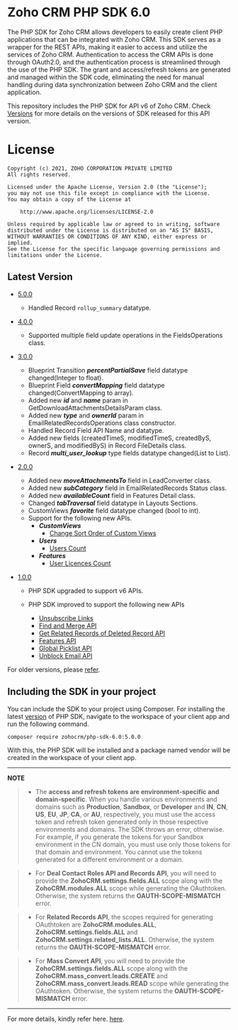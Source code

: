 # Zoho CRM PHP SDK 6.0

The PHP SDK for Zoho CRM allows developers to easily create client PHP applications that can be integrated with Zoho CRM. This SDK serves as a wrapper for the REST APIs, making it easier to access and utilize the services of Zoho CRM. 
Authentication to access the CRM APIs is done through OAuth2.0, and the authentication process is streamlined through the use of the PHP SDK. The grant and access/refresh tokens are generated and managed within the SDK code, eliminating the need for manual handling during data synchronization between Zoho CRM and the client application.

This repository includes the PHP SDK for API v6 of Zoho CRM. Check [Versions](https://github.com/zoho/zohocrm-php-sdk-6.0/releases) for more details on the versions of SDK released for this API version.

License
=======

    Copyright (c) 2021, ZOHO CORPORATION PRIVATE LIMITED 
    All rights reserved. 

    Licensed under the Apache License, Version 2.0 (the "License"); 
    you may not use this file except in compliance with the License. 
    You may obtain a copy of the License at 
    
        http://www.apache.org/licenses/LICENSE-2.0 
    
    Unless required by applicable law or agreed to in writing, software 
    distributed under the License is distributed on an "AS IS" BASIS, 
    WITHOUT WARRANTIES OR CONDITIONS OF ANY KIND, either express or implied. 
    See the License for the specific language governing permissions and 
    limitations under the License.


## Latest Version

- [5.0.0](/versions/5.0.0/README.md)
  - Handled Record `rollup_summary` datatype.

- [4.0.0](/versions/4.0.0/README.md)
    - Supported multiple field update operations in the FieldsOperations class.

- [3.0.0](/versions/3.0.0/README.md)
    - Blueprint Transition ***percentPartialSave*** field datatype changed(Integer to float).
    - Blueprint Field ***convertMapping*** field datatype changed(ConvertMapping to array).
    - Added new ***id*** and ***name*** param in GetDownloadAttachmentsDetailsParam class.
    - Added new ***type*** and ***ownerId*** param in EmailRelatedRecordsOperations class constructor.
    - Handled Record Field API Name and datatype.
    - Added new fields (createdTimeS, modifiedTimeS, createdByS, ownerS, and modifiedByS) in Record FileDetails class.
    - Record ***multi_user_lookup*** type fields datatype changed(List<MinifiedUser> to List<Record>).
    

- [2.0.0](/versions/2.0.0/README.md)
    - Added new ***moveAttachmentsTo*** field in LeadConverter class.
    - Added new ***subCategory*** field in EmailRelatedRecords Status class.
    - Added new ***availableCount*** field in Features Detail class.
    - Changed ***tabTraversal*** field datatype in Layouts Sections.
    - CustomViews ***favorite*** field datatype changed (bool to int).
    - Support for the following new APIs.
        - ***CustomViews***
            - [Change Sort Order of Custom Views](https://www.zoho.com/crm/developer/docs/api/v6/sort-order-cv.html)
        - ***Users***
            - [Users Count](https://www.zoho.com/crm/developer/docs/api/v6/users-count.html)
        - ***Features***
            - [User Licences Count](https://www.zoho.com/crm/developer/docs/api/v6/get-user-licences.html)

- [1.0.0](/versions/1.0.0/README.md)

    - PHP SDK upgraded to support v6 APIs.

    - PHP SDK improved to support the following new APIs

      - [Unsubscribe Links](https://www.zoho.com/crm/developer/docs/api/v6/get-unsubscribe-links.html)
      - [Find and Merge API](https://www.zoho.com/crm/developer/docs/api/v6/merge-records.html)
      - [Get Related Records of Deleted Record API](https://www.zoho.com/crm/developer/docs/api/v6/get-related-records-of-deleted-record.html)
      - [Features API](https://www.zoho.com/crm/developer/docs/api/v6/get-features.html)
      - [Global Picklist API](https://www.zoho.com/crm/developer/docs/api/v6/get-global-picklist.html)
      - [Unblock Email API](https://www.zoho.com/crm/developer/docs/api/v6/unblock-emails.html)
  
For older versions, please [refer](https://github.com/zoho/zohocrm-php-sdk-6.0/releases).

## Including the SDK in your project
You can include the SDK to your project using Composer.
For installing the latest [version](https://github.com/zoho/zohocrm-php-sdk-6.0/releases/tag/5.0.0) of PHP SDK, navigate to the workspace of your client app and run the following command.

```sh
composer require zohocrm/php-sdk-6.0:5.0.0
```
With this, the PHP SDK will be installed and a package named vendor will be created in the workspace of your client app.

---

**NOTE** 

> - The **access and refresh tokens are environment-specific and domain-specific**. When you handle various environments and domains such as **Production**, **Sandbox**, or **Developer** and **IN**, **CN**, **US**, **EU**, **JP**, **CA**, or **AU**, respectively, you must use the access token and refresh token generated only in those respective environments and domains. The SDK throws an error, otherwise.
For example, if you generate the tokens for your Sandbox environment in the CN domain, you must use only those tokens for that domain and environment. You cannot use the tokens generated for a different environment or a domain.

> - For **Deal Contact Roles API and Records API**, you will need to provide the **ZohoCRM.settings.fields.ALL** scope along with the **ZohoCRM.modules.ALL** scope while generating the OAuthtoken. Otherwise, the system returns the **OAUTH-SCOPE-MISMATCH** error.

> - For **Related Records API**, the scopes required for generating OAuthtoken are **ZohoCRM.modules.ALL**, **ZohoCRM.settings.fields.ALL** and **ZohoCRM.settings.related_lists.ALL**. Otherwise, the system returns the **OAUTH-SCOPE-MISMATCH** error.

> - For **Mass Convert API**, you will need to provide the **ZohoCRM.settings.fields.ALL** scope along with the **ZohoCRM.mass_convert.leads.CREATE** and **ZohoCRM.mass_convert.leads.READ** scope while generating the OAuthtoken. Otherwise, the system returns the **OAUTH-SCOPE-MISMATCH** error.

---

For more details, kindly refer here. [here](/versions/5.0.0/README.md).
